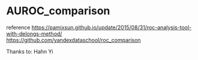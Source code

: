# AUROC_comparison



reference
https://pamixsun.github.io/update/2015/08/31/roc-analysis-tool-with-delongs-method/
https://github.com/yandexdataschool/roc_comparison

Thanks to:
Hahn Yi
